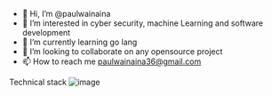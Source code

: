 - 👋 Hi, I’m @paulwainaina
- 👀 I’m interested in cyber security, machine Learning and software development
- 🌱 I’m currently learning go lang 
- 💞️ I’m looking to collaborate on any opensource project
- 📫 How to reach me paulwainaina36@gmail.com

Technical stack
![image]("https://img.shields.io/badge/C%2B%2B-00599C?style=for-the-badge&logo=c%2B%2B&logoColor=white")
<!---
paulwainaina/paulwainaina is a ✨ special ✨ repository because its `README.md` (this file) appears on your GitHub profile.
You can click the Preview link to take a look at your changes.
--->
